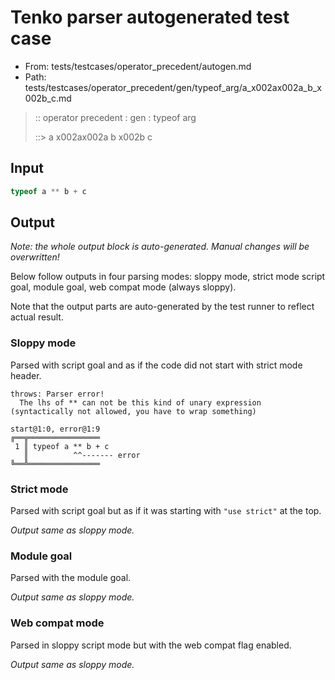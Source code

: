 # Tenko parser autogenerated test case

- From: tests/testcases/operator_precedent/autogen.md
- Path: tests/testcases/operator_precedent/gen/typeof_arg/a_x002ax002a_b_x002b_c.md

> :: operator precedent : gen : typeof arg
>
> ::> a x002ax002a b x002b c

## Input


`````js
typeof a ** b + c
`````

## Output

_Note: the whole output block is auto-generated. Manual changes will be overwritten!_

Below follow outputs in four parsing modes: sloppy mode, strict mode script goal, module goal, web compat mode (always sloppy).

Note that the output parts are auto-generated by the test runner to reflect actual result.

### Sloppy mode

Parsed with script goal and as if the code did not start with strict mode header.

`````
throws: Parser error!
  The lhs of ** can not be this kind of unary expression (syntactically not allowed, you have to wrap something)

start@1:0, error@1:9
╔══╦════════════════
 1 ║ typeof a ** b + c
   ║          ^^------- error
╚══╩════════════════

`````

### Strict mode

Parsed with script goal but as if it was starting with `"use strict"` at the top.

_Output same as sloppy mode._

### Module goal

Parsed with the module goal.

_Output same as sloppy mode._

### Web compat mode

Parsed in sloppy script mode but with the web compat flag enabled.

_Output same as sloppy mode._
